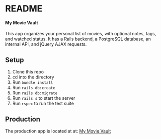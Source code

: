 # README

#### My Movie Vault

  This app organizes your personal list of movies, with optional notes, tags, and watched status. It has a Rails backend, a PostgreSQL database, an internal API, and jQuery AJAX requests.

##  Setup

1. Clone this repo
2. cd into the directory
3. Run `bundle install`
4. Run `rails db:create`
5. Run `rails db:migrate`
6. Run `rails s` to start the  server
7. Run `rspec` to run the test suite

## Production

The production app is located at at: [My Movie Vault](https://movie-vault.herokuapp.com/)
